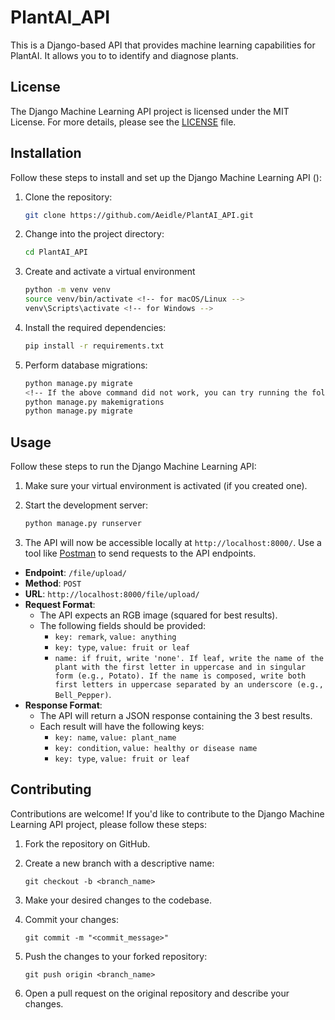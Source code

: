 # PlantAI_API


This is a Django-based API that provides machine learning capabilities for PlantAI. It allows you to to identify and diagnose plants.

## License

The Django Machine Learning API project is licensed under the MIT License. For more details, please see the [LICENSE](LICENSE) file.

## Installation

Follow these steps to install and set up the Django Machine Learning API ():

1. Clone the repository:
    ```bash
    git clone https://github.com/Aeidle/PlantAI_API.git
    ```


2. Change into the project directory:
    ```bash
    cd PlantAI_API
    ```

3. Create and activate a virtual environment
    ```bash
    python -m venv venv
    source venv/bin/activate <!-- for macOS/Linux --> 
    venv\Scripts\activate <!-- for Windows -->
    ```

4. Install the required dependencies:
    ```bash
    pip install -r requirements.txt
    ```

5. Perform database migrations:
    ```bash
    python manage.py migrate
    <!-- If the above command did not work, you can try running the following two commands instead: -->
    python manage.py makemigrations
    python manage.py migrate
    ```



## Usage

Follow these steps to run the Django Machine Learning API:

1. Make sure your virtual environment is activated (if you created one).

2. Start the development server:
    ```bash
    python manage.py runserver
    ```

3. The API will now be accessible locally at `http://localhost:8000/`. Use a tool like [Postman](https://www.postman.com/) to send requests to the API endpoints.

- **Endpoint**: `/file/upload/`
- **Method**: `POST`
- **URL**: `http://localhost:8000/file/upload/`
- **Request Format**:
  - The API expects an RGB image (squared for best results).
  - The following fields should be provided:
    - `key: remark`, `value: anything`
    - `key: type`, `value: fruit or leaf`
    - `name: if fruit, write 'none'. If leaf, write the name of the plant with the first letter in uppercase and in singular form (e.g., Potato). If the name is composed, write both first letters in uppercase separated by an underscore (e.g., Bell_Pepper)`.
- **Response Format**:
  - The API will return a JSON response containing the 3 best results.
  - Each result will have the following keys:
    - `key: name`, `value: plant_name`
    - `key: condition`, `value: healthy or disease name`
    - `key: type`, `value: fruit or leaf`

## Contributing

Contributions are welcome! If you'd like to contribute to the Django Machine Learning API project, please follow these steps:

1. Fork the repository on GitHub.

2. Create a new branch with a descriptive name:
    ```git
    git checkout -b <branch_name>
    ```

3. Make your desired changes to the codebase.

4. Commit your changes:
    ```git
    git commit -m "<commit_message>"
    ```

5. Push the changes to your forked repository:
    ```git
    git push origin <branch_name>
    ```

6. Open a pull request on the original repository and describe your changes.

